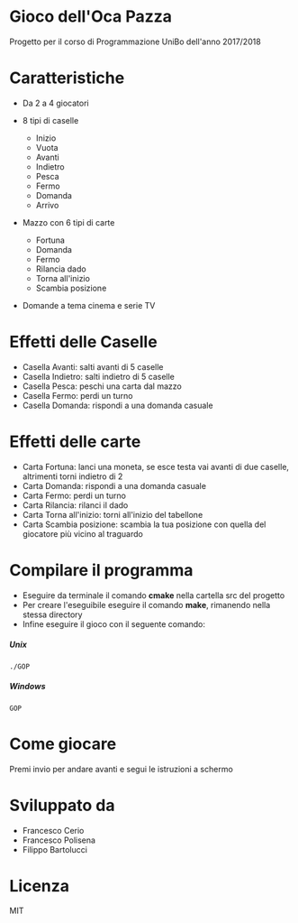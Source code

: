 # Gioco dell'Oca Pazza
Progetto per il corso di Programmazione UniBo dell'anno 2017/2018

# Caratteristiche 
- Da 2 a 4 giocatori

- 8 tipi di caselle
    * Inizio
    * Vuota
    * Avanti 
    * Indietro
    * Pesca
    * Fermo
    * Domanda
    * Arrivo
    
- Mazzo con 6 tipi di carte
    * Fortuna 
    * Domanda
    * Fermo 
    * Rilancia dado
    * Torna all'inizio
    * Scambia posizione
    

- Domande a tema cinema e serie TV    

# Effetti delle Caselle
- Casella Avanti: salti avanti di 5 caselle 
- Casella Indietro: salti indietro di 5 caselle 
- Casella Pesca: peschi una carta dal mazzo
- Casella Fermo: perdi un turno 
- Casella Domanda: rispondi a una domanda casuale

# Effetti delle carte
- Carta Fortuna: lanci una moneta, se esce testa vai avanti di due caselle, altrimenti torni indietro di 2
- Carta Domanda: rispondi a una domanda casuale 
- Carta Fermo: perdi un turno
- Carta Rilancia: rilanci il dado
- Carta Torna all'inizio: torni all'inizio del tabellone
- Carta Scambia posizione: scambia la tua posizione con quella del giocatore più vicino al traguardo
 
# Compilare il programma 
- Eseguire da terminale il comando <b>cmake</b> nella cartella src del progetto
- Per creare l'eseguibile eseguire il comando <b>make</b>, rimanendo nella stessa directory
- Infine eseguire il gioco con il seguente comando:
##### Unix
```
./GOP
```
##### Windows
```
GOP
```
 
# Come giocare 
Premi invio per andare avanti e segui le istruzioni a schermo 

# Sviluppato da 
 * Francesco Cerio 
 * Francesco Polisena
 * Filippo Bartolucci
 
 # Licenza 
 MIT
 
